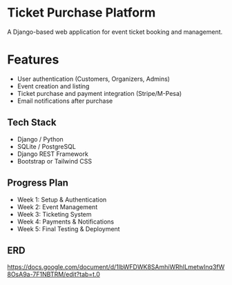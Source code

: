 # Ticket Purchase Platform

A Django-based web application for event ticket booking and management.

# Features
- User authentication (Customers, Organizers, Admins)
- Event creation and listing
- Ticket purchase and payment integration (Stripe/M-Pesa)
- Email notifications after purchase

## Tech Stack
- Django / Python
- SQLite / PostgreSQL
- Django REST Framework
- Bootstrap or Tailwind CSS

##  Progress Plan
- Week 1: Setup & Authentication
- Week 2: Event Management
- Week 3: Ticketing System
- Week 4: Payments & Notifications
- Week 5: Final Testing & Deployment

## ERD
https://docs.google.com/document/d/1lbWFDWK8SAmhiWRhILmetwInq3fW8OsA9a-7F1NBTRM/edit?tab=t.0
